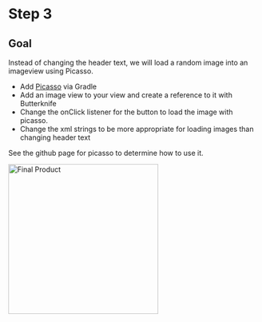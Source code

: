 Step 3
===

Goal
---

Instead of changing the header text, we will load a random image into an imageview using Picasso.

* Add [Picasso](http://square.github.io/picasso/) via Gradle
* Add an image view to your view and create a reference to it with Butterknife
* Change the onClick listener for the button to load the image with picasso. 
* Change the xml strings to be more appropriate for loading images than changing header text

See the github page for picasso to determine how to use it.


<img src="https://lh3.googleusercontent.com/3bZi-o1W5AmieknxcS5U4i_jwrOc7DlIpDBNS4683b-d81YOTGliTVeYYrCUo7zGpJHsmylsXBoH8Nx12H1sLgx-PYWmPB4WBQjav6tail1IgX2G0KNDcJnVvZFEkbWLjyFebJeJAe8YcPVjvK6UJoaQxqQS1Dj8jolxhW6GlSpWE16cI_n4jV4WGepRFmaFLzSy4mbEp-cmN8yK7z1YkmOzWeFFQCHVPXsOOVZ-NhDh5EqpTxENs3Xwi12ulOYX2yxJlCOSf7HV43xX_HDOEe7Y2ko8mnvRIR4pgULGvDWhvE7RPohVRI5yKup1Z_L61A9NtbHa4urVdmSVgeazQPDoOAfvo797DER_neDMJi8Wvu2cHO_s_P1KRqjZ6bTLX8Ll7WEf0RDCljXrl9sMgiMM7Qab84LMRMT8xEO2Cwjaw1B8GYph2_oFbqMt3QPMvbJImwKQ_WNpFT-vdYhnzNt-TiQe65DhSZuCRzWmEmSAcut_6TrhpjUwy_mu_udoC9j2MC70rECg0_xaYA-5Y51XP4GMX2tGn7U5M8wNa_g6hatf3LUt5tS85yuEpr1-YrSy8zbwK8cuFlPkHH_4UygiLdMmku7lK-YRvEPRWNJpHIVYZA=w480-h850-no" alt="Final Product" style="width: 300px;" />
